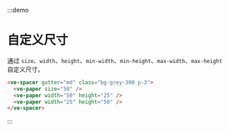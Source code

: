 :::demo

# 自定义尺寸

通过 `size`、`width`、`height`、`min-width`、`min-height`、`max-width`、`max-height` 自定义尺寸。

```html
<ve-spacer gutter="md" class="bg-grey-300 p-3">
  <ve-paper size="50" />
  <ve-paper width="50" height="25" />
  <ve-paper width="25" height="50" />
</ve-spacer>
```

:::